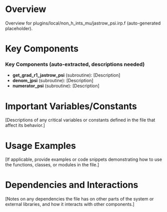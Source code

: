 # Overview

Overview for plugins/local/non_h_ints_mu/jastrow_psi.irp.f (auto-generated placeholder).

# Key Components

### Key Components (auto-extracted, descriptions needed)
- **get_grad_r1_jastrow_psi** (subroutine): [Description]
- **denom_jpsi** (subroutine): [Description]
- **numerator_psi** (subroutine): [Description]

# Important Variables/Constants

[Descriptions of any critical variables or constants defined in the file that affect its behavior.]

# Usage Examples

[If applicable, provide examples or code snippets demonstrating how to use the functions, classes, or modules in the file.]

# Dependencies and Interactions

[Notes on any dependencies the file has on other parts of the system or external libraries, and how it interacts with other components.]

